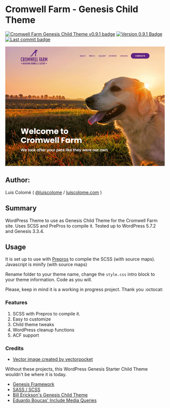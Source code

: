 # Cromwell Farm - Genesis Child Theme 

[![Cromwell Farm Genesis Child Theme v0.9.1 badge][changelog-badge]][changelog]  [![Version 0.9.1 Badge][version-badge]][changelog]  [![Last commit badge][last-commit]][last-commit-link]

![Cromwell Farm Screenshot](screenshot.png)

## Author:

Luis Colomé ( [@luiscolome](https://twitter.com/luiscolome) / [luiscolome.com](https://luiscolome.com) )

## Summary

WordPress Theme to use as Genesis Child Theme for the Cromwell Farm site. Uses SCSS and PrePros to compile it. Tested up to WordPress 5.7.2 and Genesis 3.3.4.

## Usage

It is set up to use with [Prepros](https://prepros.io/) to complie the SCSS (with source maps). Javascript is minify (with source maps)

Rename folder to your theme name, change the `style.css` intro block to your theme information. Code as you will.

Please, keep in mind it is a working in progress project. Thank you :octocat:

### Features

1. SCSS with Prepros to compile it.
2. Easy to customize
4. Child theme tweaks
5. WordPress cleanup functions
6. ACF support

### Credits

* [Vector image created by vectorpocket](https://www.freepik.es/vectorpocket)

Without these projects, this WordPress Genesis Starter Child Theme wouldn't be where it is today.

* [Genesis Framework](http://my.studiopress.com/themes/genesis/)
* [SASS / SCSS](http://sass-lang.com/)
* [Bill Erickson's Genesis Child Theme](https://github.com/billerickson/BE-Genesis-Child)
* [Eduardo Boucas' Include Media Queries](https://eduardoboucas.github.io/include-media/)


[changelog]: ./CHANGELOG.md
[changelog-badge]: https://img.shields.io/badge/Changelog-Cromwell%20Farm%20Genesis%20Child%20%20Theme-orange
[version-badge]: https://img.shields.io/badge/version-0.9.1-informational.svg
[last-commit]: https://img.shields.io/github/last-commit/luiscolome/cromwell-farm/main?color=yellow&logoColor=red
[last-commit-link]: https://github.com/LuisColome/cromwell-farm/commit/main
